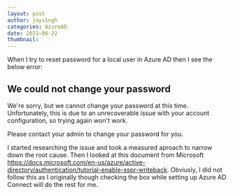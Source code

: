 ```yaml
---
layout: post
author: jays1ngh
categories: AzureAD
date: 2021-06-22
thumbnail:
---
```

When I try to reset password for a local user in Azure AD then I see the below error:

## We could not change your password

We're sorry, but we cannot change your password at this time. Unfortunately, this is due to an unrecoverable issue with your account configuration, so trying again won't work.

Please contact your admin to change your password for you.

I started researching the issue and took a measured aproach to narrow down the root cause. Then I looked at this document from Microsoft https://docs.microsoft.com/en-us/azure/active-directory/authentication/tutorial-enable-sspr-writeback. Obviusly, I did not follow this as I originally though checking the box while setting up Azure AD Connect will do the rest for me.
